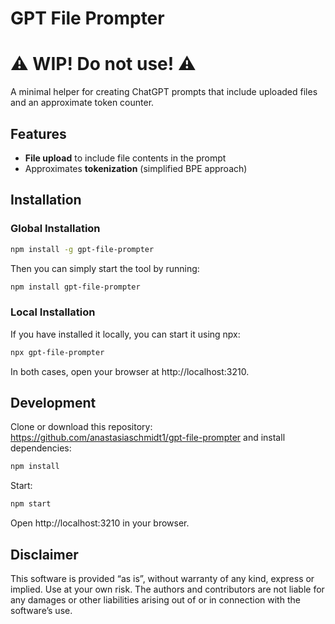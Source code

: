# GPT File Prompter
# ⚠️ WIP! Do not use! ⚠️

A minimal helper for creating ChatGPT prompts that include uploaded files and an approximate token counter.

## Features

- **File upload** to include file contents in the prompt
- Approximates **tokenization** (simplified BPE approach)

## Installation

### Global Installation

```bash
npm install -g gpt-file-prompter
```

Then you can simply start the tool by running:

```bash
npm install gpt-file-prompter
```
### Local Installation

If you have installed it locally, you can start it using npx:

```bash
npx gpt-file-prompter
```
In both cases, open your browser at http://localhost:3210.


## Development

Clone or download this repository: https://github.com/anastasiaschmidt1/gpt-file-prompter and install dependencies:


```bash
npm install
```
Start:

```bash
npm start
```
Open http://localhost:3210 in your browser.

## Disclaimer
This software is provided “as is”, without warranty of any kind, express or implied. Use at your own risk. The authors and contributors are not liable for any damages or other liabilities arising out of or in connection with the software’s use.